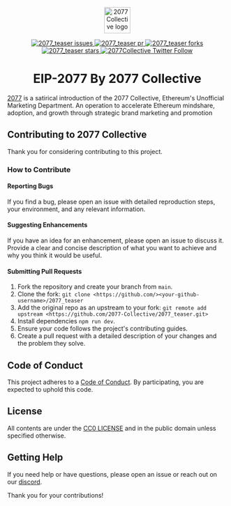 <div align="center">
  <img width="60px" src="https://github.com/frankiefab100/etherpedia/assets/46662771/0940ea2d-6b8c-4219-a7d9-2523987a818a" alt="2077 Collective logo" />
</br>  
  
<p>
<a href="https://github.com/2077-Collective/2077_teaser/issues" target="blank">
<img src="https://img.shields.io/github/issues/2077-Collective/2077_teaser?style=flat" alt="2077_teaser issues"/>
</a>
<a href="https://github.com/2077-Collective/2077_teaser/issues-pr" target="blank">
<img src="https://img.shields.io/github/issues-pr/2077-Collective/2077_teaser?style=flat" alt="2077_teaser pr"/>
</a>
 <a href="https://github.com/2077-Collective/2077_teaser/fork" target="blank">
<img src="https://img.shields.io/github/forks/2077-Collective/2077_teaser?style=flat" alt="2077_teaser forks"/>
</a>
<a href="https://github.com/2077-Collective/2077_teaser/stargazers" target="blank">
<img src="https://img.shields.io/github/stars/2077-Collective/2077_teaser?style=flat" alt="2077_teaser stars"/>
</a>
<a href="https://x.com/2077Collective" target="blank">
<img src="https://img.shields.io/twitter/follow/2077Collective?style=social" alt="2077Collective Twitter Follow"/>
</a>
</p>

 <h1>EIP-2077 By 2077 Collective</h1>
</div>

[2077](https://eip2077.info) is a satirical introduction of the 2077 Collective, Ethereum's Unofficial Marketing Department. An operation to accelerate Ethereum mindshare, adoption, and growth through strategic brand marketing and promotion


## Contributing to 2077 Collective
Thank you for considering contributing to this project.

### How to Contribute
#### Reporting Bugs

If you find a bug, please open an issue with detailed reproduction steps, your environment, and any relevant information.

#### Suggesting Enhancements
If you have an idea for an enhancement, please open an issue to discuss it. Provide a clear and concise description of what you want to achieve and why you think it would be useful.

#### Submitting Pull Requests
1. Fork the repository and create your branch from `main`.
2. Clone the fork: `git clone <https://github.com/><your-github-username>/2077_teaser`
3. Add the original repo as an upstream to your fork: 
`git remote add upstream <https://github.com/2077-Collective/2077_teaser.git>`
4. Install dependencies `npm run dev`.
5. Ensure your code follows the project's contributing guides.
6. Create a pull request with a detailed description of your changes and the problem they solve.

## Code of Conduct
This project adheres to a [Code of Conduct](CODE_OF_CONDUCT.md). By participating, you are expected to uphold this code.

## License
All contents are under the [CC0 LICENSE](./LICENSE) and in the public domain unless specified otherwise.

## Getting Help
If you need help or have questions, please open an issue or reach out on our [discord](http://discord.gg/2077collective).

Thank you for your contributions!

